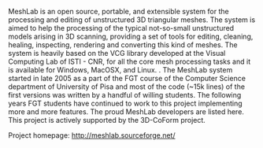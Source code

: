 MeshLab is an open source, portable, and extensible system for the processing and editing of unstructured 3D triangular meshes. 
The system is aimed to help the processing of the typical not-so-small unstructured models arising in 3D scanning, providing a set of tools for editing, cleaning, healing, inspecting, rendering and converting this kind of meshes. 
The system is heavily based on the VCG library developed at the Visual Computing Lab of ISTI - CNR, for all the core mesh processing tasks and it is available for Windows, MacOSX, and Linux. . The MeshLab system started in late 2005 as a part of the FGT course of the Computer Science department of University of Pisa and most of the code (~15k lines) of the first versions was written by a handful of willing students. The following years FGT students have continued to work to this project implementing more and more features. The proud MeshLab developers are listed here. 
This project is actively supported by the 3D-CoForm project. 

Project homepage: http://meshlab.sourceforge.net/
